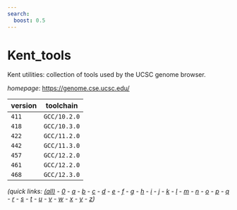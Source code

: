 ```yaml
---
search:
  boost: 0.5
---
```

# Kent_tools

Kent utilities: collection of tools used by the UCSC genome browser.

*homepage*: <https://genome.cse.ucsc.edu/>

version | toolchain
--------|----------
``411`` | ``GCC/10.2.0``
``418`` | ``GCC/10.3.0``
``422`` | ``GCC/11.2.0``
``442`` | ``GCC/11.3.0``
``457`` | ``GCC/12.2.0``
``461`` | ``GCC/12.2.0``
``468`` | ``GCC/12.3.0``


*(quick links: [(all)](../index.md) - [0](../0/index.md) - [a](../a/index.md) - [b](../b/index.md) - [c](../c/index.md) - [d](../d/index.md) - [e](../e/index.md) - [f](../f/index.md) - [g](../g/index.md) - [h](../h/index.md) - [i](../i/index.md) - [j](../j/index.md) - [k](../k/index.md) - [l](../l/index.md) - [m](../m/index.md) - [n](../n/index.md) - [o](../o/index.md) - [p](../p/index.md) - [q](../q/index.md) - [r](../r/index.md) - [s](../s/index.md) - [t](../t/index.md) - [u](../u/index.md) - [v](../v/index.md) - [w](../w/index.md) - [x](../x/index.md) - [y](../y/index.md) - [z](../z/index.md))*

